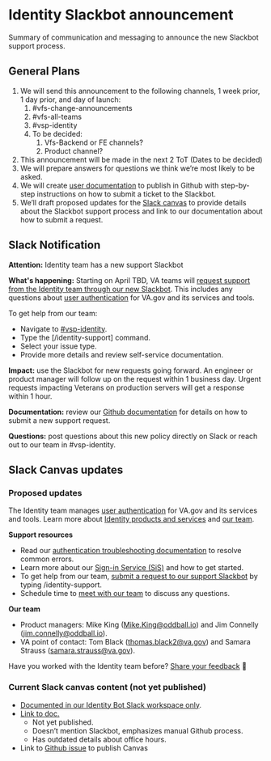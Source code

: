 # Identity Slackbot announcement

Summary of communication and messaging to announce the new Slackbot support process.

## General Plans

1. We will send this announcement to the following channels, 1 week prior, 1 day prior, and day of launch:
    1. #vfs-change-announcements
    2. #vfs-all-teams
    3. #vsp-identity
    4. To be decided:
        1. Vfs-Backend or FE channels?
        2. Product channel?
2. This announcement will be made in the next 2 ToT (Dates to be decided)
3. We will prepare answers for questions we think we’re most likely to be asked.
4. We will create [user documentation](https://app.zenhub.com/workspaces/identity-5f5bab705a94c9001ba33734/issues/gh/department-of-veterans-affairs/va.gov-team/79906) to publish in Github with step-by-step instructions on how to submit a ticket to the Slackbot.
5. We’ll draft proposed updates for the [Slack canvas](https://app.zenhub.com/workspaces/identity-5f5bab705a94c9001ba33734/issues/gh/department-of-veterans-affairs/va.gov-team/79921) to provide details about the Slackbot support process and link to our documentation about how to submit a request.

## Slack Notification

**Attention:** Identity team has a new support Slackbot

**What's happening:** Starting on April TBD, VA teams will [request support from the Identity team through our new Slackbot](https://github.com/department-of-veterans-affairs/va.gov-team/blob/master/products/identity/Support%20Process/Identity-Slackbot-documentation.md). This includes any questions about [user authentication](https://depo-platform-documentation.scrollhelp.site/developer-docs/authentication) for VA.gov and its services and tools.

To get help from our team:

- Navigate to [#vsp-identity](https://dsva.slack.com/archives/CSFV4QTKN).
- Type the [/identity-support] command.
- Select your issue type.
- Provide more details and review self-service documentation.

**Impact:** use the Slackbot for new requests going forward. An engineer or product manager will follow up on the request within 1 business day. Urgent requests impacting Veterans on production servers will get a response within 1 hour.

**Documentation:** review our [Github documentation](https://github.com/department-of-veterans-affairs/va.gov-team/blob/master/products/identity/Support%20Process/Identity-Slackbot-documentation.md) for details on how to submit a new support request.

**Questions:** post questions about this new policy directly on Slack or reach out to our team in #vsp-identity.

## Slack Canvas updates

### Proposed updates

The Identity team manages [user authentication](https://depo-platform-documentation.scrollhelp.site/developer-docs/authentication) for VA.gov and its services and tools. Learn more about [Identity products and services](https://github.com/department-of-veterans-affairs/va.gov-team/tree/master/products/identity) and [our team](https://github.com/department-of-veterans-affairs/va.gov-team/blob/master/products/identity/identity-team-charter.md).

**Support resources**

- Read our [authentication troubleshooting documentation](https://github.com/department-of-veterans-affairs/va.gov-team/blob/master/products/identity/Troubleshooting_logging/troubleshooting_signin.md) to resolve common errors.
- Learn more about our [Sign-in Service (SiS)](https://github.com/department-of-veterans-affairs/va.gov-team/tree/master/products/identity/Products/Sign-In%20Service) and how to get started.
- To get help from our team, [submit a request to our support Slackbot](https://github.com/department-of-veterans-affairs/va.gov-team/blob/master/products/identity/Support%20Process/Identity-Slackbot-documentation.md) by typing /identity-support.
- Schedule time to [meet with our team](https://github.com/department-of-veterans-affairs/va.gov-team/blob/master/products/identity/Support%20Documents/office-hours.md) to discuss any questions.

**Our team**

- Product managers: Mike King (Mike.King@oddball.io) and Jim Connelly (jim.connelly@oddball.io).
- VA point of contact: Tom Black (thomas.black2@va.gov) and Samara Strauss (samara.strauss@va.gov).

Have you worked with the Identity team before? [Share your feedback](https://dj540s05.optimalworkshop.com/questions/52low0ey) 🙏

### Current Slack canvas content (not yet published)

- [Documented in our Identity Bot Slack workspace only](https://testidentitybotapp.slack.com/canvas/C06593XK5U1).
- [Link to doc.](https://docs.google.com/document/d/1wmSnKzSFD7QTexoLRfutBGEUvM8scM-qn_nklZrnyUo/edit#heading=h.pquhpjodqw6j)
    - Not yet published.
    - Doesn’t mention Slackbot, emphasizes manual Github process.
    - Has outdated details about office hours.
- Link to [Github issue](https://app.zenhub.com/workspaces/identity-5f5bab705a94c9001ba33734/issues/gh/department-of-veterans-affairs/va.gov-team/79921) to publish Canvas
